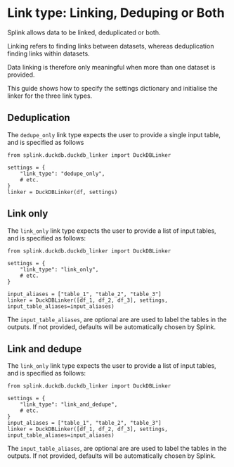 # Link type: Linking, Deduping or Both

Splink allows data to be linked, deduplicated or both.

Linking refers to finding links between datasets, whereas deduplication finding links within datasets.

Data linking is therefore only meaningful when more than one dataset is provided.

This guide shows how to specify the settings dictionary and initialise the linker for the three link types.

## Deduplication

The `dedupe_only` link type expects the user to provide a single input table, and is specified as follows

```
from splink.duckdb.duckdb_linker import DuckDBLinker

settings = {
    "link_type": "dedupe_only",
    # etc.
}
linker = DuckDBLinker(df, settings)

```

## Link only

The `link_only` link type expects the user to provide a list of input tables, and is specified as follows:

```
from splink.duckdb.duckdb_linker import DuckDBLinker

settings = {
    "link_type": "link_only",
    # etc.
}

input_aliases = ["table_1", "table_2", "table_3"]
linker = DuckDBLinker([df_1, df_2, df_3], settings, input_table_aliases=input_aliases)
```

The `input_table_aliases`, are optional are are used to label the tables in the outputs. If not provided, defaults will be automatically chosen by Splink.

## Link and dedupe

The `link_only` link type expects the user to provide a list of input tables, and is specified as follows:

```
from splink.duckdb.duckdb_linker import DuckDBLinker

settings = {
    "link_type": "link_and_dedupe",
    # etc.
}
input_aliases = ["table_1", "table_2", "table_3"]
linker = DuckDBLinker([df_1, df_2, df_3], settings, input_table_aliases=input_aliases)
```

The `input_table_aliases`, are optional are are used to label the tables in the outputs. If not provided, defaults will be automatically chosen by Splink.
